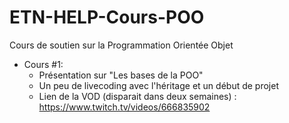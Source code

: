 # ETN-HELP-Cours-POO
Cours de soutien sur la Programmation Orientée Objet

- Cours #1:
  - Présentation sur "Les bases de la POO"
  - Un peu de livecoding avec l'héritage et un début de projet
  - Lien de la VOD (disparait dans deux semaines) : https://www.twitch.tv/videos/666835902 
  
